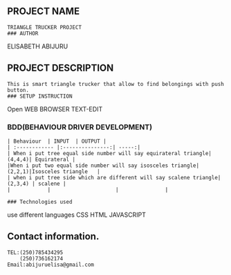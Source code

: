 ## PROJECT NAME
```
TRIANGLE TRUCKER PROJECT
### AUTHOR
```
ELISABETH ABIJURU
## PROJECT DESCRIPTION
```
This is smart triangle trucker that allow to find belongings with push button.
### SETUP INSTRUCTION
```
Open WEB BROWSER
TEXT-EDIT
### BDD(BEHAVIOUR DRIVER DEVELOPMENT)
```
| Behaviour  | INPUT  | OUTPUT |
| :------------ |:---------------:| -----:|
| When i put tree equal side number will say equirateral triangle|(4,4,4)| Equirateral |
|When i put two equal side number will say isosceles triangle| (2,2,1)|Isosceles triangle   |
| when i put tree side which are different will say scalene triangle|(2,3,4) | scalene |
|            |                     |               |

### Technologies used
```
use different languages
CSS
HTML
JAVASCRIPT

## Contact information.
```
TEL:(250)785434295
    (250)736162174
Email:abijuruelisa@gmail.com






